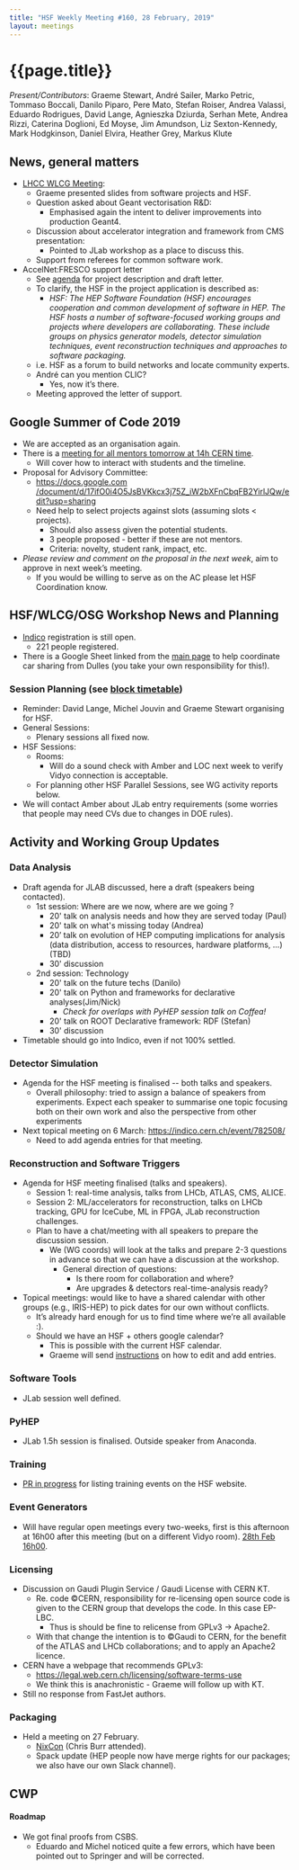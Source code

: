 ```yaml
---
title: "HSF Weekly Meeting #160, 28 February, 2019"
layout: meetings
---
```


# {{page.title}}

*Present/Contributors*: Graeme Stewart, André Sailer, Marko Petric,
Tommaso Boccali, Danilo Piparo, Pere Mato, Stefan Roiser, Andrea
Valassi, Eduardo Rodrigues, David Lange, Agnieszka Dziurda, Serhan Mete,
Andrea Rizzi, Caterina Doglioni, Ed Moyse, Jim Amundson, Liz
Sexton-Kennedy, Mark Hodgkinson, Daniel Elvira, Heather Grey, Markus
Klute

## News, general matters
  - [<span class="underline">LHCC WLCG
    Meeting</span>](https://indico.cern.ch/event/754731/):
      - Graeme presented slides from software projects and HSF.
      - Question asked about Geant vectorisation R&D:
          - Emphasised again the intent to deliver improvements into
            production Geant4.
      - Discussion about accelerator integration and framework from
        CMS presentation:
          - Pointed to JLab workshop as a place to discuss this.
      - Support from referees for common software work.
  - AccelNet:FRESCO support letter
      - See
        [<span class="underline">agenda</span>](https://indico.cern.ch/event/785568/)
        for project description and draft letter.
      - To clarify, the HSF in the project application is described
        as:
          - *HSF: The HEP Software Foundation (HSF) encourages
            cooperation and common development of software in HEP. The
            HSF hosts a number of software-focused working groups and
            projects where developers are collaborating. These include
            groups on physics generator models, detector simulation
            techniques, event reconstruction techniques and approaches
            to software packaging.*
      - i.e. HSF as a forum to build networks and locate community
        experts.
      - André can you mention CLIC?
          - Yes, now it’s there.
      - Meeting approved the letter of support.

## Google Summer of Code 2019
  - We are accepted as an organisation again.
  - There is a [<span class="underline">meeting for all mentors
    tomorrow at 14h CERN
    time</span>](https://indico.cern.ch/event/802397/).
      - Will cover how to interact with students and the timeline.
  - Proposal for Advisory Committee:
      - [<span class="underline">https://docs.google.com
        /document/d/17ifO0i4O5JsBVKkcx3j75Z\_iW2bXFnCbqFB2YirlJQw/edit?usp=sharing</span>](https://docs.google.com/document/d/17ifO0i4O5JsBVKkcx3j75Z_iW2bXFnCbqFB2YirlJQw/edit?usp=sharing)
      - Need help to select projects against slots (assuming slots \<
        projects).
          - Should also assess given the potential students.
          - 3 people proposed - better if these are not mentors.
          - Criteria: novelty, student rank, impact, etc.
  - *Please review and comment on the proposal in the next week*, aim
    to approve in next week’s meeting.
      - If you would be willing to serve as on the AC please let HSF
        Coordination know.

## HSF/WLCG/OSG Workshop News and Planning
  - [<span class="underline">Indico</span>](https://indico.cern.ch/event/759388/) registration is still open.
      - 221 people registered.
  - There is a Google Sheet linked from the
    [<span class="underline">main
    page</span>](https://indico.cern.ch/event/759388/) to help
    coordinate car sharing from Dulles (you take your own
    responsibility for this\!).

### Session Planning (see [<span class="underline">block timetable</span>](https://indico.cern.ch/event/759388/timetable/#all))
  - Reminder: David Lange, Michel Jouvin and Graeme Stewart organising
    for HSF.
  - General Sessions:
      - Plenary sessions all fixed now.
  - HSF Sessions:
      - Rooms:
          - Will do a sound check with Amber and LOC next week to
            verify Vidyo connection is acceptable.
      - For planning other HSF Parallel Sessions, see WG activity
        reports below.
  - We will contact Amber about JLab entry requirements (some worries
    that people may need CVs due to changes in DOE rules).

## Activity and Working Group Updates

### Data Analysis
  - Draft agenda for JLAB discussed, here a draft (speakers being
    contacted).
      - 1st session: Where are we now, where are we going ?
          - 20' talk on analysis needs and how they are served today
            (Paul)
          - 20' talk on what's missing today (Andrea)
          - 20’ talk on evolution of HEP computing implications for
            analysis (data distribution, access to resources, hardware
            platforms, ...) (TBD)
          - 30' discussion
      - 2nd session: Technology
          - 20' talk on the future techs (Danilo)
          - 20' talk on Python and frameworks for declarative
            analyses(Jim/Nick)
              - *Check for overlaps with PyHEP session talk on Coffea!*
          - 20' talk on ROOT Declarative framework: RDF (Stefan)
          - 30' discussion
  - Timetable should go into Indico, even if not 100% settled.

### Detector Simulation
  - Agenda for the HSF meeting is finalised -- both talks and
    speakers.
      - Overall philosophy: tried to assign a balance of speakers from
        experiments. Expect each speaker to summarise one topic
        focusing both on their own work and also the perspective from
        other experiments
  - Next topical meeting on 6 March:
    [<span class="underline">https://indico.cern.ch/event/782508/</span>](https://indico.cern.ch/event/782508/)
      - Need to add agenda entries for that meeting.

### Reconstruction and Software Triggers
  - Agenda for HSF meeting finalised (talks and speakers).
      - Session 1: real-time analysis, talks from LHCb, ATLAS, CMS,
        ALICE.
      - Session 2: ML/accelerators for reconstruction, talks on LHCb
        tracking, GPU for IceCube, ML in FPGA, JLab reconstruction
        challenges.
      - Plan to have a chat/meeting with all speakers to prepare the
        discussion session.
          - We (WG coords) will look at the talks and prepare 2-3
            questions in advance so that we can have a discussion at
            the workshop.
              - General direction of questions:
                  - Is there room for collaboration and where?
                  - Are upgrades & detectors real-time-analysis ready?
  - Topical meetings: would like to have a shared calendar with other
    groups (e.g., IRIS-HEP) to pick dates for our own without
    conflicts.
      - It’s already hard enough for us to find time where we’re all
        available :).
      - Should we have an HSF + others google calendar?
          - This is possible with the current HSF calendar.
          - Graeme will send [instructions](https://hepsoftwarefoundation.org/calendar.html) on how to edit and add
            entries.

### Software Tools
  - JLab session well defined.

### PyHEP
  - JLab 1.5h session is finalised. Outside speaker from Anaconda.

### Training
  - [PR in progress](https://github.com/HSF/hsf.github.io/pull/477) for listing training events on the HSF website.

### Event Generators
  - Will have regular open meetings every two-weeks, first is this
    afternoon at 16h00 after this meeting (but on a different Vidyo
    room). [<span class="underline">28th Feb
    16h00</span>](https://indico.cern.ch/event/799316/).

### Licensing
  - Discussion on Gaudi Plugin Service / Gaudi License with CERN KT.
      - Re. code ©CERN, responsibility for re-licensing open source
        code is given to the CERN group that develops the code. In
        this case EP-LBC.
          - Thus is should be fine to relicense from GPLv3 -\>
            Apache2.
      - With that change the intention is to ©Gaudi to CERN, for the
        benefit of the ATLAS and LHCb collaborations; and to apply an
        Apache2 licence.
  - CERN have a webpage that recommends
        GPLv3:
      - [<span class="underline">https://legal.web.cern.ch/licensing/software-terms-use</span>](https://legal.web.cern.ch/licensing/software-terms-use)
      - We think this is anachronistic - Graeme will follow up with
        KT.
  - Still no response from FastJet authors.

### Packaging
  - Held a meeting on 27
        February.
      - [<span class="underline">NixCon</span>](https://nixcon2018.org/)
        (Chris Burr attended).
      - Spack update (HEP people now have merge rights for our
        packages; we also have our own Slack channel).

## CWP

#### Roadmap
  - We got final proofs from CSBS.
      - Eduardo and Michel noticed quite a few errors, which have been
        pointed out to Springer and will be corrected.
